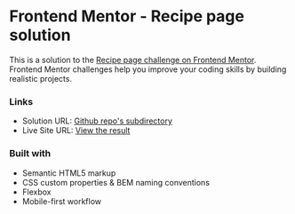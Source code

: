# Frontend Mentor - Recipe page solution

This is a solution to the [Recipe page challenge on Frontend Mentor](https://www.frontendmentor.io/challenges/recipe-page-KiTsR8QQKm). Frontend Mentor challenges help you improve your coding skills by building realistic projects. 

### Links

- Solution URL: [Github repo's subdirectory](https://github.com/giovanni-bandinelli/frontendmentor-challenges/tree/main/social-links-profile-main)
- Live Site URL: [View the result](https://giovanni-bandinelli.github.io/frontendmentor-challenges/social-links-profile-main/)

### Built with

- Semantic HTML5 markup
- CSS custom properties & BEM naming conventions
- Flexbox
- Mobile-first workflow
